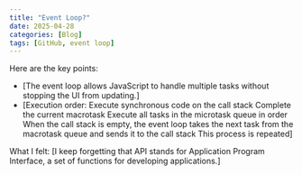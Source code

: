```yaml
---
title: "Event Loop?"
date: 2025-04-28
categories: [Blog]
tags: [GitHub, event loop]
---
```


Here are the key points:

* [The event loop allows JavaScript to handle multiple tasks without stopping the UI from updating.]
* [Execution order:
Execute synchronous code on the call stack
Complete the current macrotask
Execute all tasks in the microtask queue in order
When the call stack is empty, the event loop takes the next task from the macrotask queue and sends it to the call stack
This process is repeated]

What I felt:
[I keep forgetting that API stands for Application Program Interface, a set of functions for developing applications.]